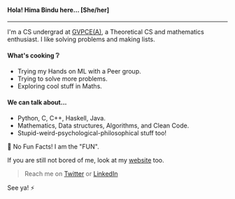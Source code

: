 #### Hola! Hima Bindu here... [She/her]
_____________________________________________________________________
I'm a CS undergrad at [GVPCE(A)](http://gvpce.ac.in/index1.html), a Theoretical CS and mathematics enthusiast. I like solving problems and making lists.

#### What's cooking :grey_question:
- Trying my Hands on ML with a Peer group.
- Trying to solve more problems.
- Exploring cool stuff in Maths.

#### We can talk about...
- Python, C, C++, Haskell, Java.
- Mathematics, Data structures, Algorithms, and Clean Code.
- Stupid-weird-psychological-philosophical stuff too!

:eyes: No Fun Facts! I am the "FUN".

If you are still not bored of me, look at my [website](https://portfolios.talentsprint.com/~hima_bindu) too.

> Reach me on [Twitter](https://twitter.com/BinduTenneti) or [LinkedIn](https://www.linkedin.com/in/hima-bindu-002a45194/)

See ya! :zap:
